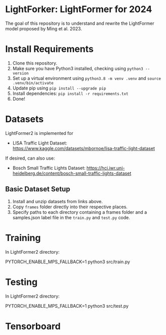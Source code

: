 # LightForker: LightFormer for 2024

The goal of this repository is to understand and rewrite the LightFormer model proposed by Ming et al. 2023.

# Install Requirements

1. Clone this repository.
2. Make sure you have Python3 installed, checking using `python3 --version`
3. Set up a virtual environment using `python3.8 -m venv .venv` and `source .venv/bin/activate`
4. Update pip using `pip install --upgrade pip`
5. Install dependencies: `pip install -r requirements.txt`
6. Done!

# Datasets

LightFormer2 is implemented for

- LISA Traffic Light Dataset: https://www.kaggle.com/datasets/mbornoe/lisa-traffic-light-dataset

If desired, can also use:

- Bosch Small Traffic Lights Dataset: https://hci.iwr.uni-heidelberg.de/content/bosch-small-traffic-lights-dataset

## Basic Dataset Setup

1. Install and unzip datasets from links above.
2. Copy `frames` folder directly into their respective places.
3. Specify paths to each directory containing a frames folder and a samples.json label file in the `train.py` and `test.py` code.

# Training

In LightFormer2 directory:

PYTORCH_ENABLE_MPS_FALLBACK=1 python3 src/train.py

# Testing

In LightFormer2 directory:

PYTORCH_ENABLE_MPS_FALLBACK=1 python3 src/test.py

# Tensorboard

